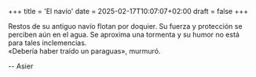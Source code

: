 +++
title = 'El navío'
date = 2025-02-17T10:07:07+02:00
draft = false
+++

Restos de su antiguo navío flotan por doquier. Su fuerza y protección se perciben aún en el agua. Se aproxima una tormenta y su humor no está para tales inclemencias.  
«Debería haber traído un paraguas», murmuró.

--
Asier
